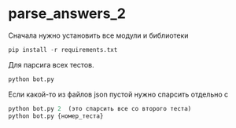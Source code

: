 # parse_answers_2

Сначала нужно установить все модули и библиотеки
```python
pip install -r requirements.txt
```
Для парсига всех тестов.
```python
python bot.py
```
Если какой-то из файлов json пустой нужно спарсить отдельно с
```python
python bot.py 2  (это спарсить все со второго теста)
python bot.py {номер_теста}
```
